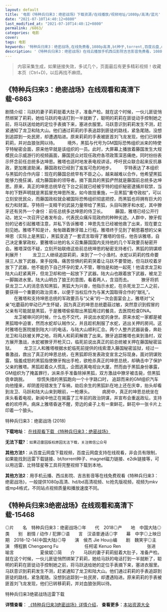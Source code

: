 ```yaml
---
layout: default
title: '电影《特种兵归来3：绝密战场》下载资源/在线播放/视频地址/1080p/高清/蓝光'
date: "2021-07-10T14:40:12+0800"
last_modified_at: "2021-07-10T14:40:12+0800"
permalink: /6863/
categories: 电影
cover:
tags: 电影
keywords: '特种兵归来3：绝密战场,在线免费看,1080p高清,bt种子,torrent,百度云盘,magnet,磁力链,迅雷下载资源'
description: '《特种兵归来3：绝密战场》在线云播放手机西瓜影院吉吉影音免费看，1080p高清bd/hd未删减完整版和tc抢先枪版，mkv/mp4格式，附带bt/torrent种子、magnet/磁力链、百度云盘、网盘资源迅雷下载链接'
---
```


>内容采集生成，如果链接失效，多试几个，页面最后有更多精彩视频！收藏本页（Ctrl+D)，以后再找不麻烦。


## 《特种兵归来3：绝密战场》在线观看和高清下载-6863

剧情介绍：马跃的妻子莉莉挺着大肚子，准备产检。就在这个时候，一伙儿匪徒悄然绑架了莉莉，她给马跃的电话打到一半就断了，聪明的莉莉在匪徒动手控制她之前，将马跃送给她的定位手表摘下来，塞进衣服里。马跃意识到莉莉发生不测，赶紧通知了龙卫和陆大山。他们通过莉莉的手表追踪到匪徒的路线，紧急尾随。没想到追踪到一处民房，却遭遇陷进。原来莉莉的手表被匪首刘飞龙发现，他们已转移莉莉，并对血狼张网以待。 　　境外，黑狐与代号为GM国际恐怖组织派来的特使亨特秘密会面，原来他早就是该组织的一员。此时，大屏幕上播放着藤国发生大规模民众示威游行的视频画面，藤国民众对现任政府各项政策深恶痛绝，同时纷纷表示怀念前任总统多达坤恩。雅塔也适时地发表电视讲话，呼吁民众联合起来反抗暴政，更加推波助澜，藤国政权已经到了岌岌可危的地步。 　　亨特表达了本组织与黑狐的合作内容：现在的藤国总统早有不臣之心，越来越难以合作，他希望黑狐能够力挽狂澜，成为藤国新的领导者。摘下面具的黑狐俨然就是藤国前总统多达坤恩。原来，真正的坤恩总统早在下台之前就已经被亨特的组织秘密逮捕并软禁，当年的下野声明就是黑狐冒充坤恩所发。如今故技重施，一旦黑狐“重夺政权”，可以立刻安抚民众，而藤国政权就会被国际恐怖组织彻底把控，而黑狐也将拥有巨大的权力和财富。亨特将一支精干的武装力量带给了黑狐，头目叫獠牙和水蛇，其中獠牙还有另外一个身份：前任总统多达坤恩的侍卫长。 　　藤国，雅塔已经公开行动，她又一次召开记者发布会，代表民众痛斥现政府的种种劣迹。人群中，獠牙假扮的记者引起雅塔注意，并私下告诉雅塔：坤恩先生已经被他救了出来，现在要立刻见她。雅塔不知是计，匆匆跟着獠牙踏上行程。雅塔终于见到了朝思暮想的父亲坤恩（实际上是黑狐），黑狐变造了一套谎言取得了雅塔的信任，他告诉雅塔，自己决定重掌政权，要雅塔以他的名义召集藤国国内支持他的几个军政要员秘密开会。雅塔深信不疑，立刻开始联络这些前总统坤恩的秘密支持者们，黑狐的阴谋顺利展开！ 　　龙卫三人继续追踪莉莉，来到了一个小渔村。水蛇以莉莉的性命要挟三人放下武器，束手投降。痛苦惊惧的莉莉哭着让马跃不要管她，但马跃咬着牙放下了武器，他不能扔下自己怀孕的爱人不管，哪怕是和她一起死！他请求龙卫和陆大山赶紧离开，但龙卫却和他一起放下了武器。陆大山也跟着放下武器，被龙卫一脚踹进水里。陆大山明白了狼王的意图，看着两人，含泪而去。 　　獠牙将抓获龙卫二人的消息告知黑狐，黑狐大为兴奋，他指示水蛇，在杀死龙卫二人之前，要获得一个重要的政治资本，以便于当权后作为与某大国取得合作的“献礼”。 　　在雅塔和支持坤恩总统的军政要员与“父亲”的一次会面宴会上，雅塔对“父亲”吃蘑菇的举动已产生怀疑，因为真正的坤恩总统蘑菇过敏，突然意识到假冒的父亲有可能就是黑狐，于是雅塔偷偷取出黑狐用过的餐具，去医院检查DNA。 　　龙卫被审问的时候，什么也不交代，并说出水蛇的身世。原来水蛇一家都是被黑狐暗中迫害，然而水蛇却认贼作父，并且趁机制服了水蛇，逃出关押的房间。这时雅塔在医院接到陆大川的电话，与陆大山顺利汇合。两个人整齐武器装备，奔赴龙卫和马跃被关押之地，将两人和莉莉解救了出来。獠牙追踪雅塔也来到渔村，双方展开激战，水蛇被獠牙开枪灭口，临死前说出真正的前总统被关押在藤国秘密监狱。 　　龙卫三人和雅塔根据水蛇临死前提供的线索潜入藤国秘密监狱，经过一番激战，救出了真正的坤恩总统，在黑狐即将发表政变宣言之际现身。面对阴谋败露，恼羞成怒的黑狐指使獠牙掏出手枪，欲枪杀真正的坤恩总统，却确击中了保护父亲的雅塔。黑狐趁着众人慌乱，企图逃离电视台大厦。然而由于黑狐身份暴露，GM组织为了掩盖罪行，派来杀手准备除掉黑狐，双方激战中獠牙被击毙，但黑狐侥幸跳脱。 　　惊慌失措的黑狐跑向一个十字路口时， 追踪而来的GM组织汽车向他撞来，却阴差阳错发生了车祸，劫后余生的黑狐趴在地上还在庆幸，抬头却看到龙卫、马跃和陆大山来到眼前，一枪爆头。 　　病房中，真正的坤恩总统坐在床头看着电视，新闻中他正在揭露了三年前的政治阴谋，并宣布会重返政坛，支持者的欢呼声。病床上雅塔昏迷不醒，旁边的桌子上有一束鲜花，鲜花中一张卡片上印着一个狼头。


特种兵归来3：绝密战场 (2018)

**下载地址**： [在线观看下载 《特种兵归来3：绝密战场》](https://www.btbtdy.me/btdy/dy14170.html) 


**无法下载?**：`如果迅雷因版权原因无法下载，关注微信公众号 `

**其他方法1**：从百度云网盘下载视频，百度云网盘支持在线观看，非会员有限制，如果能找到迅雷下载链接、bt/torrent种子、magnet磁力链接、e2dk链接等，可以用迅雷、比特彗星等工具将完整视频下载到本地。

**其他方法2**：用手机云播、西瓜影院、吉吉影音等在线免费观看《特种兵归来3：绝密战场》，一般提供1080p高清、hd/bd高清视频、tc抢先版视频，视频为mkv或mp4格式，不同站点视频质量和播放速度不同。


## 《特种兵归来3绝密战场》在线观看和高清下载-15468

◎片　　名　特种兵归来3：绝密战场◎年　　代　2018◎产　　地　中国大陆◎类　　别　剧情 / 动作 / 犯罪◎语　　言　汉语普通话◎字　　幕　中字◎上映日期　2018-12-14(中国大陆)◎导　　演　侯杰 Jie Hou◎编　　剧　魏笑宇◎主　　演　傅程鹏 Chengpeng Fu　　　　　　任柯诺 Kenuo Ren　　　　　　张进　　　　　　喻言　　　　　　夏侯斌◎简　　介　　马跃的妻子莉莉挺着大肚子，准备产检。就在这个时候，一伙儿匪徒悄然绑架了莉莉，她给马跃的电话打到一半就断了，聪明的莉莉在匪徒动手控制她之前，将马跃送给她的定位手表摘下来，塞进衣服里。马跃意识到莉莉发生不测，赶紧通知了龙卫和陆大山。他们通过莉莉的手表追踪到匪徒的路线，紧急尾随。没想到追踪到一处民房，却遭遇陷进。原来莉莉的手表被匪首刘飞龙发现，他们已转移莉莉，并对血狼张网以待。


特种兵归来3绝密战场迅雷下载

**详情查看**： [《特种兵归来3绝密战场》详情介绍](/movie/15468/)， **查看更多**：[本站资源大全](/movie/t/all/)

